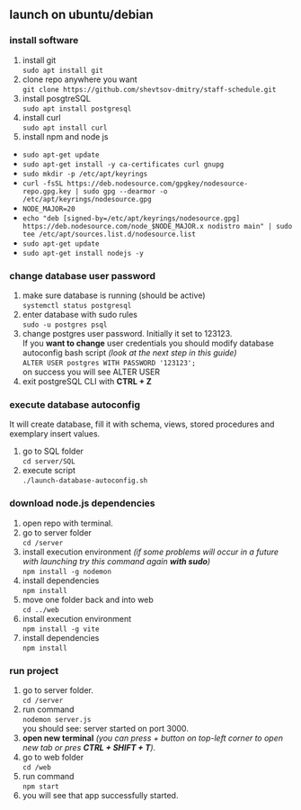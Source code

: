 ## launch on ubuntu/debian
### install software
1. install git \
`sudo apt install git`
2. clone repo anywhere you want \
`git clone https://github.com/shevtsov-dmitry/staff-schedule.git`
3. install posgtreSQL\
`sudo apt install postgresql`
4. install curl \
   `sudo apt install curl`
5. install npm and node js
  * `sudo apt-get update`
  * `sudo apt-get install -y ca-certificates curl gnupg`
  * `sudo mkdir -p /etc/apt/keyrings`
  * `curl -fsSL https://deb.nodesource.com/gpgkey/nodesource-repo.gpg.key | sudo gpg --dearmor -o /etc/apt/keyrings/nodesource.gpg`
  * `NODE_MAJOR=20`
  * `echo "deb [signed-by=/etc/apt/keyrings/nodesource.gpg] https://deb.nodesource.com/node_$NODE_MAJOR.x nodistro main" | sudo tee /etc/apt/sources.list.d/nodesource.list`
  * `sudo apt-get update`
  * `sudo apt-get install nodejs -y`

### change database user password
1. make sure database is running (should be active) \
 `systemctl status postgresql`
2. enter database with sudo rules \
   `sudo -u postgres psql`
3. change postgres user password. Initially it set to 123123. \
If you **want to change** user credentials you should modify database autoconfig bash script _(look at the next step in this guide)_ \
 `ALTER USER postgres WITH PASSWORD '123123';` \
 on success you will see ALTER USER
4. exit postgreSQL CLI with __CTRL + Z__

### execute database autoconfig
It will create database, fill it with schema, views, stored procedures and exemplary insert values.
1. go to SQL folder \
   `cd server/SQL`
2. execute script \
   `./launch-database-autoconfig.sh`

### download node.js dependencies
1. open repo with terminal.
2. go to server folder \
   `cd /server`
3. install execution environment _(if some problems will occur in a future with launching try this command again **with sudo**)_ \
   `npm install -g nodemon`
4. install dependencies \
   `npm install`
5. move one folder back and into web \
   `cd ../web`
6. install execution environment \
   `npm install -g vite` 
7. install dependencies \
   `npm install`

### run project
1. go to server folder. \
`cd /server`
2. run command \
`nodemon server.js` \
you should see: server started on port 3000.
3. __open new terminal__ _(you can press + button on top-left corner to open new tab or pres **CTRL + SHIFT + T**)._
4. go to web folder \
   `cd /web`
5. run command \
`npm start`
6. you will see that app successfully started.
